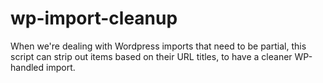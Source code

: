 # wp-import-cleanup
When we're dealing with Wordpress imports that need to be partial, this script can strip out items based on their URL titles, to have a cleaner WP-handled import.

